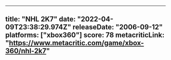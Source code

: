 
---
title: "NHL 2K7"
date: "2022-04-09T23:38:29.974Z"
releaseDate: "2006-09-12"
platforms: ["xbox360"]
score: 78
metacriticLink: "https://www.metacritic.com/game/xbox-360/nhl-2k7"
---

